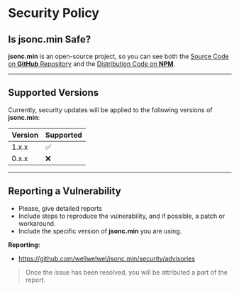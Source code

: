 # Security Policy

## Is jsonc.min Safe?

**jsonc.min** is an open-source project, so you can see both the [Source Code on **GitHub** Repository](https://github.com/wellwelwel/jsonc.min) and the [Distribution Code on **NPM**](https://www.npmjs.com/package/jsonc.min?activeTab=code).

---

## Supported Versions

Currently, security updates will be applied to the following versions of **jsonc.min**:

| Version | Supported          |
| ------- | ------------------ |
| 1.x.x   | :white_check_mark: |
| 0.x.x   | :x:                |

---

## Reporting a Vulnerability

- Please, give detailed reports
- Include steps to reproduce the vulnerability, and if possible, a patch or workaround.
- Include the specific version of **jsonc.min** you are using.

**Reporting:**

- https://github.com/wellwelwel/jsonc.min/security/advisories

> Once the issue has been resolved, you will be attributed a part of the report.
